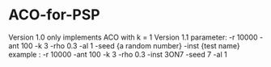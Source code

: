 # ACO-for-PSP
Version 1.0 only implements ACO with k = 1
Version 1.1
parameter: -r 10000 -ant 100 -k 3 -rho 0.3 -al 1 -seed {a random number} -inst {test name}
example : -r 10000 -ant 100 -k 3 -rho 0.3 -inst 3ON7 -seed 7 -al 1
